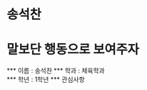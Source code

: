 송석찬  
======  
말보단 행동으로 보여주자  
=======================  
*** 이름 : 송석찬
*** 학과 : 체육학과  
*** 학년 : 1학년
*** 관심사항  
